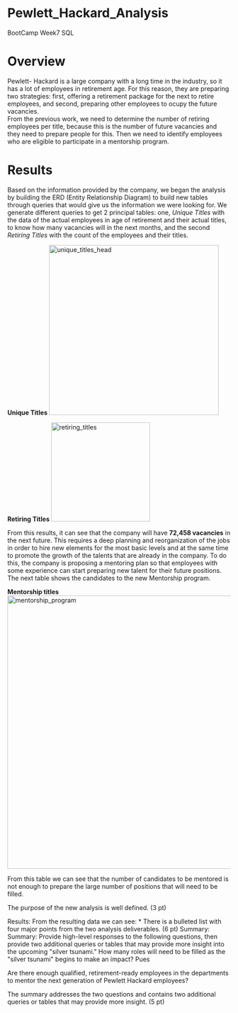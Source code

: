 # Pewlett_Hackard_Analysis
BootCamp Week7 SQL 

# Overview 
  Pewlett- Hackard is a large company with a long time in the industry, so it has a lot of employees in retirement age. For this reason, they are preparing  two strategies: first, offering a retirement package for the next to retire employees,  and second, preparing other employees to ocupy the future vacancies.  
From the previous work,  we need to determine the number of retiring employees per title, because this is the number of future vacancies and they need to prepare people for this. Then we need to identify employees who are eligible to participate in a mentorship program.


# Results
  Based on the information provided by the company, we began the analysis by building the ERD (Entity Relationship Diagram) to build new tables through queries that would give us the information we were looking for. We generate different queries to  get 2 principal tables: one, *Unique Titles* with the data of  the actual employees in age of retirement and their actual titles, to know how many vacancies will in the next months, and the second *Retiring Titles* with the count of the employees and their titles.

**Unique Titles**
<img width="383" alt="unique_titles_head" src="https://user-images.githubusercontent.com/102195803/169389429-bfa57e2f-27b9-4196-b8bf-ff11a0d9bf47.png">

**Retiring Titles**
<img width="223" alt="retiring_titles" src="https://user-images.githubusercontent.com/102195803/169389597-20cbbec0-4902-4673-8888-3836c7964388.png">

  From this results, it can see that the company will have **72,458 vacancies** in the next future. This requires a deep planning and reorganization of the jobs in order to hire new elements for the most basic levels and at the same time to promote the growth of the talents that are already in the company. To do this, the company is proposing a mentoring plan so that employees with some experience can start preparing new talent for their future positions. The next table shows the candidates to the new Mentorship program. 

**Mentorship titles**
<img width="616" alt="mentorship_program" src="https://user-images.githubusercontent.com/102195803/169414766-45b9de97-62e3-451a-aa7f-b1f6432e87bb.png">

From this table we can see that the number of candidates to be mentored is not enough to prepare the large number of positions that will need to be filled.

The purpose of the new analysis is well defined. (3 pt)

Results:
From the resulting data we can see:
  * 
There is a bulleted list with four major points from the two analysis deliverables. (6 pt)
Summary:
Summary: Provide high-level responses to the following questions, then provide two additional queries or tables that may provide more insight into the upcoming "silver tsunami."
How many roles will need to be filled as the "silver tsunami" begins to make an impact? Pues 


Are there enough qualified, retirement-ready employees in the departments to mentor the next generation of Pewlett Hackard employees?

The summary addresses the two questions and contains two additional queries or tables that may provide more insight. (5 pt)
